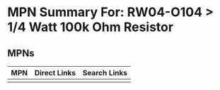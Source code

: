 



# MPN Summary For: RW04-O104 > 1/4 Watt 100k Ohm Resistor

## MPNs
  

|MPN|Direct Links|Search Links|
| :--- | :--- | :--- |
||||
